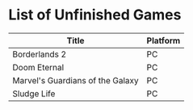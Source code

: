
# List of Unfinished Games

Title | Platform
------|---------
Borderlands 2 | PC
Doom Eternal | PC
Marvel's Guardians of the Galaxy | PC
Sludge Life | PC